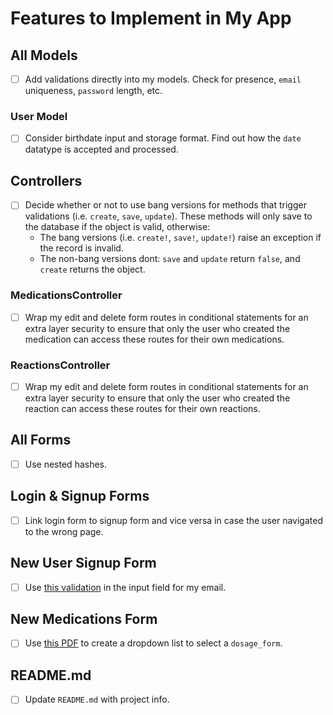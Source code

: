 # Features to Implement in My App

## All Models

- [ ] Add validations directly into my models. Check for presence, `email` uniqueness, `password` length, etc.

### User Model

- [ ] Consider birthdate input and storage format. Find out how the `date` datatype is accepted and processed.

## Controllers

- [ ] Decide whether or not to use bang versions for methods that trigger validations (i.e. `create`, `save`, `update`). These methods will only save to the database if the object is valid, otherwise:
  - The bang versions (i.e. `create!`, `save!`, `update!`) raise an exception if the record is invalid.
  - The non-bang versions dont: `save` and `update` return `false`, and `create` returns the object.

### MedicationsController

- [ ] Wrap my edit and delete form routes in conditional statements for an extra layer security to ensure that only the user who created the medication can access these routes for their own medications.

### ReactionsController

- [ ] Wrap my edit and delete form routes in conditional statements for an extra layer security to ensure that only the user who created the reaction can access these routes for their own reactions.

## All Forms

- [ ] Use nested hashes.

## Login & Signup Forms

- [ ] Link login form to signup form and vice versa in case the user navigated to the wrong page.

## New User Signup Form

- [ ] Use [this validation](http://html5pattern.com/Emails) in the input field for my email.

## New Medications Form

- [ ] Use [this PDF](http://www.srmuniv.ac.in/sites/default/files/downloads/Dosage_forms.pdf) to create a dropdown list to select a `dosage_form`.

## README.md

- [ ] Update `README.md` with project info.